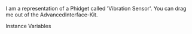 I am a representation of a Phidget called 'Vibration Sensor'.
You can drag me out of the AdvancedInterface-Kit.

Instance Variables
